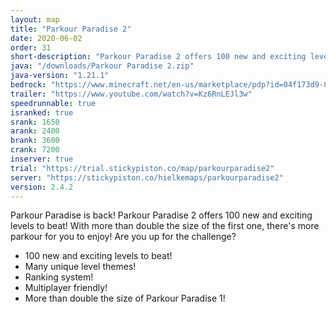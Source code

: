 ```yaml
---
layout: map
title: "Parkour Paradise 2"
date: 2020-06-02
order: 31
short-description: "Parkour Paradise 2 offers 100 new and exciting levels for you to enjoy!"
java: "/downloads/Parkour Paradise 2.zip"
java-version: "1.21.1"
bedrock: "https://www.minecraft.net/en-us/marketplace/pdp?id=04f173d9-8329-44d9-8d70-ca04530b03c2"
trailer: "https://www.youtube.com/watch?v=Kz6RnLEJl3w"
speedrunnable: true
isranked: true
srank: 1650
arank: 2400
brank: 3600
crank: 7200
inserver: true
trial: "https://trial.stickypiston.co/map/parkourparadise2"
server: "https://stickypiston.co/hielkemaps/parkourparadise2"
version: 2.4.2
---
```


Parkour Paradise is back! Parkour Paradise 2 offers 100 new and exciting levels to beat! With more than double the size of the first one, there's more parkour for you to enjoy! Are you up for the challenge?

- 100 new and exciting levels to beat!
- Many unique level themes!
- Ranking system!
- Multiplayer friendly!
- More than double the size of Parkour Paradise 1!
